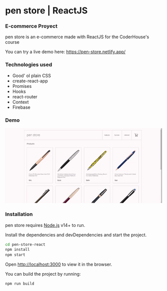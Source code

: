 # pen store | ReactJS
### E-commerce Proyect

pen store is an e-commerce made with ReactJS for the CoderHouse's course

You can try a live demo here: https://pen-store.netlify.app/

### Technologies used

- Good' ol plain CSS
- create-react-app
- Promises
- Hooks
- react-router
- Context
- Firebase

### Demo

![Demo](demo.gif)

### Installation

pen store requires [Node.js](https://nodejs.org/) v14+ to run.

Install the dependencies and devDependencies and start the project.

```sh
cd pen-store-react
npm install
npm start
```

Open [http://localhost:3000](http://localhost:3000) to view it in the browser.

You can build the project by running: 

```sh
npm run build
```